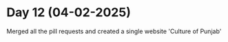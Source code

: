 # Day 12 (04-02-2025)
Merged all the pill requests and created a single website 'Culture of Punjab'
